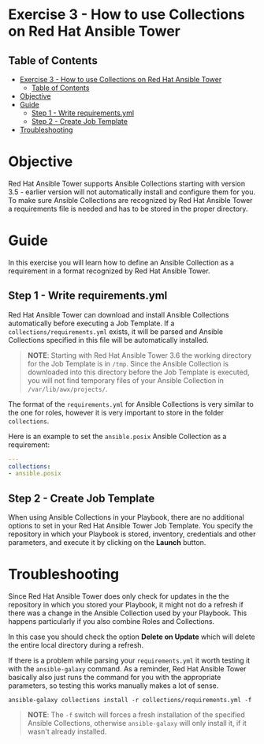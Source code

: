 # Exercise 3 - How to use Collections on Red Hat Ansible Tower

## Table of Contents

<!-- TOC -->

- [Exercise 3 - How to use Collections on Red Hat Ansible Tower](#exercise-3---how-to-use-collections-on-red-hat-ansible-tower)
    - [Table of Contents](#table-of-contents)
- [Objective](#objective)
- [Guide](#guide)
    - [Step 1 - Write requirements.yml](#step-1---write-requirementsyml)
    - [Step 2 - Create Job Template](#step-2---create-job-template)
- [Troubleshooting](#troubleshooting)

<!-- /TOC -->

# Objective

Red Hat Ansible Tower supports Ansible Collections starting with version 3.5 - earlier version will not automatically install and configure them for you. To make sure Ansible Collections are recognized by Red Hat Ansible Tower a requirements file is needed and has to be stored in the proper directory.

# Guide

In this exercise you will learn how to define an Ansible Collection as a requirement in a format recognized by Red Hat Ansible Tower.

## Step 1 - Write requirements.yml

Red Hat Ansible Tower can download and install Ansible Collections automatically before executing a Job Template. If a `collections/requirements.yml` exists, it will be parsed and Ansible Collections specified in this file will be automatically installed.

> **NOTE**: Starting with Red Hat Ansible Tower 3.6 the working directory for the Job Template is in `/tmp`. Since the Ansible Collection is downloaded into this directory before the Job Template is executed, you will not find temporary files of your Ansible Collection in `/var/lib/awx/projects/`.

The format of the `requirements.yml` for Ansible Collections is very similar to the one for roles, however it is very important to store in the folder `collections`.

Here is an example to set the `ansible.posix` Ansible Collection as a requirement:

```yaml
---
collections:
- ansible.posix
```

## Step 2 - Create Job Template

When using Ansible Collections in your Playbook, there are no additional options to set in your Red Hat Ansible Tower Job Template. You specify the repository in which your Playbook is stored, inventory, credentials and other parameters, and execute it by clicking on the **Launch** button.

# Troubleshooting

Since Red Hat Ansible Tower does only check for updates in the the repository in which you stored your Playbook, it might not do a refresh if there was a change in the Ansible Collection used by your Playbook. This happens particularly if you also combine Roles and Collections.

In this case you should check the option **Delete on Update** which will delete the entire local directory during a refresh.

If there is a problem while parsing your `requirements.yml` it worth testing it with the `ansible-galaxy` command. As a reminder, Red Hat Ansible Tower basically also just runs the command for you with the appropriate parameters, so testing this works manually makes a lot of sense.

    ansible-galaxy collections install -r collections/requirements.yml -f

> **NOTE**: The `-f` switch will forces a fresh installation of the specified Ansible Collections, otherwise `ansible-galaxy` will only install it, if it wasn't already installed.
